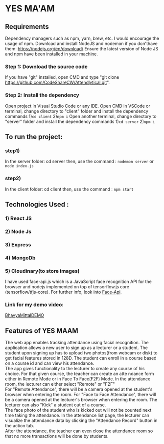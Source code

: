 # YES MA'AM 

## Requirements
Dependency managers such as npm, yarn, brew, etc.
I would encourage the usage of npm.
Download and install NodeJS and nodemon if you don'thave them: https://nodejs.org/en/download/
Ensure the latest version of Node JS and npm have been installed in your machine.

### Step 1: Download the source code
If you have "git" installed, open CMD and type "git clone https://github.com/CodeShareCW/Attendlytical.git".
### Step 2: Install the dependency
Open project in Visual Studio Code or any IDE.
Open CMD in VSCode or terminal, change directory to "client" folder and install the dependency 
commands 
1)`cd client`
2)`npm i`
Open another terminal, change directory to "server" folder and install the dependency 
commands 
1)`cd server` 
2)`npm i`

## To run the project:
### step1)
In the server folder: cd server
then, use the command : `nodemon server` or `node index.js`

### step2)
In the client folder: cd client
then, use the command : `npm start`

## Technologies Used : 
### 1) React JS
### 2) Node Js
### 3) Express
### 4) MongoDb
### 5) Cloudinary(to store images)

I have used face-api.js which is a JavaScript face recognition API for the browser and nodejs implemented on top of tensorflow.js core (tensorflow/tfjs-core).
For further info, look into
[Face-Api](https://github.com/justadudewhohacks/face-api.js/).

### Link for my demo video:
[BhavyaMittalDEMO](https://drive.google.com/file/d/1sRZLriNq9k7xJf6kF1h5mUwfqoL1WZXv/view?usp=sharing)

## Features of YES MAAM
The web app enables tracking attendance using facial recognition. The application allows a new user to sign up as a lecturer or a student. The student upon signing up has to upload two photos(from webcam or disk) to get facial features stored in 128D. 
The student can enroll in a course based on a course id and can view his attendance. <br>The app gives functionality to the lecturer to create any course of his choice. For that given course, the teacher can create an atte ndance form either in Remote Mode or 
in Face To Face(F2F) Mode. In the attendance room, the lecturer can either select "Remote" or "F2F"<br>
For "Remote Attendance", there will be a camera opened at the student's browser when entering the room. 
For "Face to Face Attendance", there will be a camera opened at the lecturer's browser when entering the room.
The lecturer can also "Kick" a student out of a course.<br>
The face photo of the student who is kicked out will not be counted next time taking the attendance.
In the attendance list page, the lecturer can visualize the attendance data by clicking the "Attendance Record" button in the action tab.<br>
After the attendance, the teacher can even close the attendance room so that no more transactions will be done by students.



